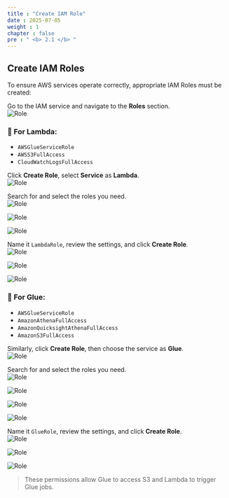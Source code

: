 ```yaml
---
title : "Create IAM Role"
date : 2025-07-05
weight : 1
chapter : false
pre : " <b> 2.1 </b> "
---
```


## Create IAM Roles

To ensure AWS services operate correctly, appropriate IAM Roles must be created:

Go to the IAM service and navigate to the **Roles** section.  
![Role](../../images/02/021/1.png?featherlight=false&width=90pc)

### 🔹 For Lambda:
- `AWSGlueServiceRole`
- `AWSS3FullAccess`
- `CloudWatchLogsFullAccess`

Click **Create Role**, select **Service** as **Lambda**.  
![Role](images/02/021/2.png?featherlight=false&width=90pc)

Search for and select the roles you need.  
![Role](images/02/021/3.png?featherlight=false&width=90pc)

![Role](images/02/021/4.png?featherlight=false&width=90pc)

![Role](images/02/021/5.png?featherlight=false&width=90pc)

Name it `LambdaRole`, review the settings, and click **Create Role**.  
![Role](images/02/021/6.png?featherlight=false&width=90pc)

![Role](images/02/021/7.png?featherlight=false&width=90pc)

![Role](images/02/021/8.png?featherlight=false&width=90pc)

### 🔹 For Glue:
- `AWSGlueServiceRole`
- `AmazonAthenaFullAccess`
- `AmazonQuicksightAthenaFullAccess`
- `AmazonS3FullAccess`

Similarly, click **Create Role**, then choose the service as **Glue**.  
![Role](images/02/021/9.png?featherlight=false&width=90pc)

Search for and select the roles you need.  
![Role](images/02/021/10.png?featherlight=false&width=90pc)

![Role](images/02/021/11.png?featherlight=false&width=90pc)

![Role](images/02/021/12.png?featherlight=false&width=90pc)

![Role](images/02/021/13.png?featherlight=false&width=90pc)

Name it `GlueRole`, review the settings, and click **Create Role**.  
![Role](images/02/021/14.png?featherlight=false&width=90pc)

![Role](images/02/021/15.png?featherlight=false&width=90pc)

![Role](images/02/021/16.png?featherlight=false&width=90pc)


> These permissions allow Glue to access S3 and Lambda to trigger Glue jobs.
